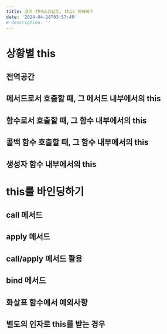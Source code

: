 ```yaml
---
title: 코어 자바스크립트, this 이해하기
date: '2024-04-28T03:57:40'
# description: ''
---
```


# 상황별 this

## 전역공간

## 메서드로서 호출할 때, 그 메서드 내부에서의 this

## 함수로서 호출할 때, 그 함수 내부에서의 this

## 콜백 함수 호출할 때, 그 함수 내부에서의 this

## 생성자 함수 내부에서의 this

# this를 바인딩하기

## call 메서드

## apply 메서드

## call/apply 메서드 활용

## bind 메서드

## 화살표 함수에서 예외사항

## 별도의 인자로 this를 받는 경우
